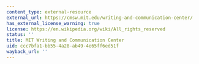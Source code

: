 ```yaml
---
content_type: external-resource
external_url: https://cmsw.mit.edu/writing-and-communication-center/
has_external_license_warning: true
license: https://en.wikipedia.org/wiki/All_rights_reserved
status: ''
title: MIT Writing and Communication Center
uid: ccc7bfa1-bb55-4a28-ab49-4e65ff6ed51f
wayback_url: ''
---
```

